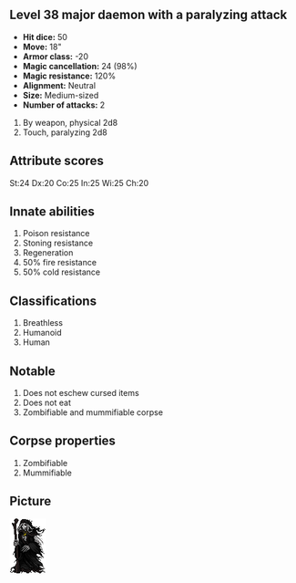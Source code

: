 ## Level 38 major daemon with a paralyzing attack

- **Hit dice:** 50
- **Move:** 18"
- **Armor class:** -20
- **Magic cancellation:** 24 (98%)
- **Magic resistance:** 120%
- **Alignment:** Neutral
- **Size:** Medium-sized
- **Number of attacks:** 2
1. By weapon, physical 2d8
2. Touch, paralyzing 2d8

## Attribute scores

St:24 Dx:20 Co:25 In:25 Wi:25 Ch:20

## Innate abilities

1. Poison resistance
2. Stoning resistance
3. Regeneration
4. 50% fire resistance
5. 50% cold resistance

## Classifications

1. Breathless
2. Humanoid
3. Human

## Notable

1. Does not eschew cursed items
2. Does not eat
3. Zombifiable and mummifiable corpse

## Corpse properties

1. Zombifiable
2. Mummifiable

## Picture

![Charon](https://github.com/hyvanmielenpelit/GnollHackTileSet/blob/main/Monsters/charon/charon.png?raw=true)
